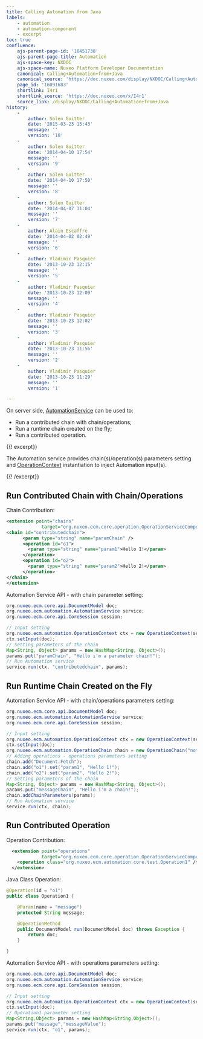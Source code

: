 ```yaml
---
title: Calling Automation from Java
labels:
    - automation
    - automation-component
    - excerpt
toc: true
confluence:
    ajs-parent-page-id: '18451738'
    ajs-parent-page-title: Automation
    ajs-space-key: NXDOC
    ajs-space-name: Nuxeo Platform Developer Documentation
    canonical: Calling+Automation+from+Java
    canonical_source: 'https://doc.nuxeo.com/display/NXDOC/Calling+Automation+from+Java'
    page_id: '16091683'
    shortlink: I4r1
    shortlink_source: 'https://doc.nuxeo.com/x/I4r1'
    source_link: /display/NXDOC/Calling+Automation+from+Java
history:
    - 
        author: Solen Guitter
        date: '2015-03-23 15:43'
        message: ''
        version: '10'
    - 
        author: Solen Guitter
        date: '2014-04-10 17:54'
        message: ''
        version: '9'
    - 
        author: Solen Guitter
        date: '2014-04-10 17:50'
        message: ''
        version: '8'
    - 
        author: Solen Guitter
        date: '2014-04-07 11:04'
        message: ''
        version: '7'
    - 
        author: Alain Escaffre
        date: '2014-04-02 02:49'
        message: ''
        version: '6'
    - 
        author: Vladimir Pasquier
        date: '2013-10-23 12:15'
        message: ''
        version: '5'
    - 
        author: Vladimir Pasquier
        date: '2013-10-23 12:09'
        message: ''
        version: '4'
    - 
        author: Vladimir Pasquier
        date: '2013-10-23 12:02'
        message: ''
        version: '3'
    - 
        author: Vladimir Pasquier
        date: '2013-10-23 11:56'
        message: ''
        version: '2'
    - 
        author: Vladimir Pasquier
        date: '2013-10-23 11:29'
        message: ''
        version: '1'

---
```

On server side, [AutomationService](http://community.nuxeo.com/api/nuxeo/5.8/javadoc/org/nuxeo/ecm/automation/AutomationService.html) can be used to:

*   Run a contributed chain with chain/operations;
*   Run a runtime chain created on the fly;
*   Run a contributed operation.

{{! excerpt}}

The Automation service provides chain(s)/operation(s) parameters setting and [OperationContext](http://community.nuxeo.com/api/nuxeo/5.8/javadoc/org/nuxeo/ecm/automation/OperationContext.html) instantiation to inject Automation input(s).

{{! /excerpt}}

## Run Contributed Chain with Chain/Operations

Chain Contribution:

```xml
<extension point="chains"
             target="org.nuxeo.ecm.core.operation.OperationServiceComponent">
<chain id="contributedchain">
      <param type="string" name="paramChain" />
      <operation id="o1">
        <param type="string" name="param1">Hello 1!</param>
      </operation>
      <operation id="o2">
        <param type="string" name="param2">Hello 2!</param>
      </operation>
</chain>
</extension>
```

Automation Service API - with chain parameter setting:

```java
org.nuxeo.ecm.core.api.DocumentModel doc;
org.nuxeo.ecm.automation.AutomationService service;
org.nuxeo.ecm.core.api.CoreSession session;

// Input setting
org.nuxeo.ecm.automation.OperationContext ctx = new OperationContext(session);
ctx.setInput(doc);
// Setting parameters of the chain
Map<String, Object> params = new HashMap<String, Object>();
params.put("paramChain", "Hello i'm a parameter chain!");
// Run Automation service
service.run(ctx, "contributedchain", params);
```

## Run Runtime Chain Created on the Fly

Automation Service API - with chain/operations parameters setting:

```java
org.nuxeo.ecm.core.api.DocumentModel doc;
org.nuxeo.ecm.automation.AutomationService service;
org.nuxeo.ecm.core.api.CoreSession session;

// Input setting
org.nuxeo.ecm.automation.OperationContext ctx = new OperationContext(session); 
ctx.setInput(doc);
org.nuxeo.ecm.automation.OperationChain chain = new OperationChain("notRegisteredChain"); 
// Adding operations - operations parameters setting
chain.add("Document.Fetch"); 
chain.add("o1").set("param1", "Hello 1!"); 
chain.add("o2").set("param2", "Hello 2!"); 
// Setting parameters of the chain 
Map<String, Object> params = new HashMap<String, Object>(); 
params.put("messageChain", "Hello i'm a chain!"); 
chain.addChainParameters(params);
// Run Automation service
service.run(ctx, chain);
```

## Run Contributed Operation

Operation Contribution:

```xml
  <extension point="operations"
             target="org.nuxeo.ecm.core.operation.OperationServiceComponent">
    <operation class="org.nuxeo.ecm.automation.core.test.Operation1" />
  </extension>
```

Java Class Operation:

```java
@Operation(id = "o1")
public class Operation1 {

    @Param(name = "message")
    protected String message;

    @OperationMethod
    public DocumentModel run(DocumentModel doc) throws Exception {
        return doc;
    }

}
```

Automation Service API - with operations parameters setting:

```java
org.nuxeo.ecm.core.api.DocumentModel doc;
org.nuxeo.ecm.automation.AutomationService service;
org.nuxeo.ecm.core.api.CoreSession session;

// Input setting
org.nuxeo.ecm.automation.OperationContext ctx = new OperationContext(session); 
ctx.setInput(doc);
// Operation1 parameter setting
Map<String,Object> params = new HashMap<String,Object>(); 
params.put("message","messageValue"); 
service.run(ctx, "o1", params);
```

&nbsp;